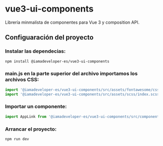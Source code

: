# vue3-ui-components

Librería minmalísta de componentes para Vue 3 y composition API.

## Configuaración del proyecto

### Instalar las dependecias:
```sh
npm install @iamadeveloper-es/vue3-ui-components
```

### main.js en la parte superior del archivo importamos los archivos CSS:
```js
import '@iamadeveloper-es/vue3-ui-components/src/assets/fontawesome/css/all.min.css'
import '@iamadeveloper-es/vue3-ui-components/src/assets/scss/index.scss'
```

### Importar un componente:
```js
import AppLink from '@iamadeveloper-es/vue3-ui-components/src/components/atoms/app-link/index.vue'
```

### Arrancar el proyecto:
```sh
npm run dev
```